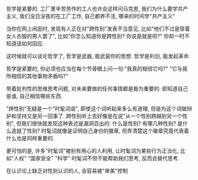 哲学是紧要的. 工厂里辛苦劳作的工人也许会这样问马克思, 我们为什么要学共产主义, 我们没日没夜的在工厂工作, 自己都养不活, 哪来的时间学"共产主义"

当你在网上闲逛时, 发现有人正在对"跨性别"发表不当意见, 比如"他们不过是穿着女人衣服的男人罢了", 比如"你怎么知道你是跨性别? 你说是就是呗?"  你却一时不知道该如何回应.


这时候就可以谈论哲学了, 哲学是武器, 能武装你的思想. 哲学是利剑, 能发起革命. 

哲学是紧要的, 你必须也应当在每个节骨眼上问一句:"我真的相信它吗?" "它与我所相信的其他事物矛盾吗?"

带着批判性的思维思考问题, 对未来要做的任何事情都是极为重要的: 即知道自己是谁, 自己相信哪些东西.


"跨性别"无疑是一个"时髦词语", 即使这个词听起来多么有道理, 但是为这个词做辩护和坚持又是另一回事了.
跨性别听上去好像是在说"从一个性别跨越到另一个性别", 但我们很快就发现这种表述是漏洞百出的: 什么是性别? 有哪几种性别? 是什么造就了性别? 
时髦词就像是证明自己身份的徽章, 但弄清楚这个徽章究竟代表着什么也是同样重要的.

更可怕的是, 许多"时髦词"被别有用心的人利用, 让时髦词为某些行为正当化, 比如"人权" "国家安全" "科学"
时髦词不但不能帮助我们思考, 反而会替代思考.




在认识论上缺乏对性别认识的人, 会容易被"审美"控制